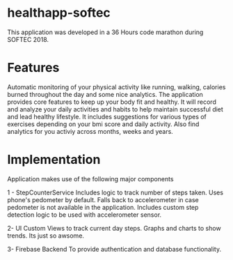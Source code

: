 # healthapp-softec
This application was developed in a 36 Hours code marathon during SOFTEC 2018.

# Features
Automatic monitoring of your physical activity like running, walking, calories burned throughout the day and some nice analytics.
The application provides core features to keep up your body fit and healthy. It will record and analyze your daily activities 
and habits to help maintain successful diet and lead healthy lifestyle. It includes suggestions for various types of exercises
depending on your bmi score and daily activity. Also find analytics for you activiy across months, weeks and years.

# Implementation
Application makes use of the following major components

1 - StepCounterService
    Includes logic to track number of steps taken. Uses phone's pedometer by default. Falls back to accelerometer in case pedometer
    is not available in the application. Includes custom step detection logic to be used with accelerometer sensor.

2-  UI
    Custom Views to track current day steps. Graphs and charts to show trends. Its just so awsome.
    
3-  Firebase Backend
    To provide authentication and database functionality.


